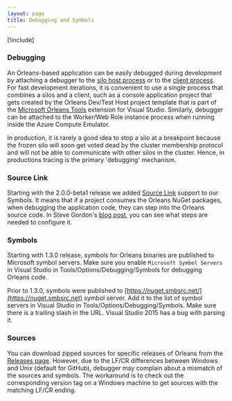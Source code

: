 ```yaml
---
layout: page
title: Debugging and Symbols
---
```


[!include[](../../warning-banner.md)]

### Debugging

An Orleans-based application can be easily debugged during development by attaching a debugger to the [silo host process](Running-the-Application.md#configuring-and-starting-a-silo) or to the [client process](Running-the-Application.md#configuring-and-connecting-a-client).
For fast development iterations, it is convenient to use a single process that combines a silos and a client, such as a console application project that gets created by the Orleans Dev/Test Host project template that is part of the [Microsoft Orleans Tools](https://marketplace.visualstudio.com/items?itemName=sbykov.MicrosoftOrleansToolsforVisualStudio) extension for Visual Studio.
Similarly, debugger can be attached to the Worker/Web Role instance process when running inside the Azure Compute Emulator.

In production, it is rarely a good idea to stop a silo at a breakpoint because the frozen silo will soon get voted dead by the cluster membership protocol and will not be able to communicate with other silos in the cluster.
Hence, in productions tracing is the primary 'debugging' mechanism.

### Source Link
Starting with the 2.0.0-beta1 release we added [Source Link](https://github.com/ctaggart/SourceLink) support to our Symbols. It means that if a project consumes the Orleans NuGet packages, when debugging the application code, they can step into the Orleans source code. In Steve Gordon's [blog post](https://www.stevejgordon.co.uk/debugging-asp-net-core-2-source), you can see what steps are needed to configure it.

### Symbols
Starting with 1.3.0 release, symbols for Orleans binaries are published to Microsoft symbol servers.
Make sure you enable `Microsoft Symbol Servers` in Visual Studio in Tools/Options/Debugging/Symbols for debugging Orleans code.

Prior to 1.3.0, symbols were published to [https://nuget.smbsrc.net/](https://nuget.smbsrc.net) symbol server.
Add it to the list of symbol servers in Visual Studio in Tools/Options/Debugging/Symbols.
Make sure there is a trailing slash in the URL.
Visual Studio 2015 has a bug with parsing it.

### Sources

You can download zipped sources for specific releases of Orleans from the [Releases page](https://github.com/dotnet/orleans/releases).
However, due to the LF/CR differences between Windows and Unix (default for GitHub), debugger may complain about a mismatch of the sources and symbols.
The workaround is to check out the corresponding version tag on a Windows machine to get sources with the matching LF/CR ending.
